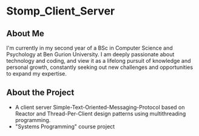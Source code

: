 # Stomp_Client_Server

## About Me
 I'm currently in my second year of a BSc in Computer Science and Psychology at Ben Gurion University. I am deeply passionate about technology and coding, and view it as a lifelong pursuit of knowledge and personal growth, constantly seeking out new challenges and opportunities to expand my expertise.
## About the Project
* A client server Simple-Text-Oriented-Messaging-Protocol based on Reactor and Thread-Per-Client design patterns using multithreading programming. 
* "Systems Programming" course project 



